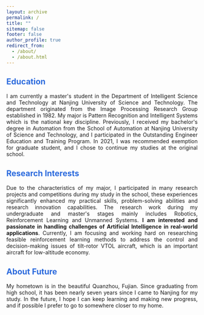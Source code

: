 ```yaml
---
layout: archive
permalink: /
title: ""
sitemap: false
footer: false
author_profile: true
redirect_from: 
  - /about/
  - /about.html
---
```

## <font color="#2B6ADD" > Education </font>

<p style="text-align: justify">
I am currently a master's student in the Department of Intelligent Science and Technology at Nanjing University of Science and Technology. The department originated from the Image Processing Research Group established in 1982. My major is Pattern Recognition and Intelligent Systems which is the national key discipline. Previously, I received my bachelor's degree in Automation from the School of Automation at Nanjing University of Science and Technology, and I participated in the Outstanding Engineer Education and Training Program. In 2021, I was recommended exemption for graduate student, and I chose to continue my studies at the original school.
</p>

## <font color="#2B6ADD" > Research Interests </font>


<p style="text-align: justify">
Due to the characteristics of my major, I participated in many research projects and competitions during my study in the school, these experiences significantly enhanced my practical skills, problem-solving abilities and research innovation capabilities. The research work during my undergraduate and master's stages mainly includes Robotics, Reinforcement Learning and Unmanned Systems. <strong>I am interested and passionate in handling challenges of Artificial Intelligence in real-world applications</strong>. Currently, I am focusing and working hard on researching feasible reinforcement learning methods to address the control and decision-making issues of tilt-rotor VTOL aircraft, which is an important aircraft for  low-altitude economy.
</p>

## <font color="#2B6ADD" > About Future </font>

<p style="text-align: justify">
My hometown is in the beautiful Quanzhou, Fujian. Since graduating from high school, it has been nearly seven years since I came to Nanjing for my study. In the future, I hope I can keep learning and making new progress, and if possible I prefer to go to somewhere closer to my home.
</p>

<!-- ## <font color="#2B6ADD" > Education </font>

- MEng in Pattern Recognition and Intelligent Systems<br>
  Nanjing University of Science and Technology, Nanjing

- BEng in Automation<br>
  Nanjing University of Science and Technology, Nanjing -->

<!-- ## <font color="#2B6ADD" > Research Directions </font>

- Robotics
- Reinforcement Learning
- Unmanned Systems -->
